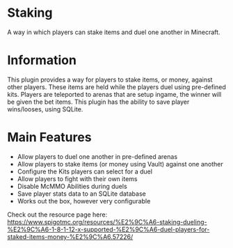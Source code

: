# Staking
A way in which players can stake items and duel one another in Minecraft. 

# Information
This plugin provides a way for players to stake items, or money, against other players. These items are held while the players duel using pre-defined kits. Players are teleported to arenas that are setup ingame, the winner will be given the bet items. This plugin has the ability to save player wins/looses, using SQLite.

# Main Features
- Allow players to duel one another in pre-defined arenas
- Allow players to stake items (or money using Vault) against one another
- Configure the Kits players can select for a duel
- Allow players to fight with their own items
- Disable McMMO Abilities during duels
- Save player stats data to an SQLite database
- Works out the box, however very configurable

Check out the resource page here:
https://www.spigotmc.org/resources/%E2%9C%A6-staking-dueling-%E2%9C%A6-1-8-1-12-x-supported-%E2%9C%A6-duel-players-for-staked-items-money-%E2%9C%A6.57226/
